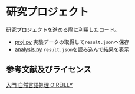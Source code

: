 # 研究プロジェクト

研究プロジェクトを進める際に利用したコード。

- [proj.py](./proj.py) 実験データの取得して`result.json`へ保存
- [analysis.py](./analysis.py) `result.json`を読み込んで結果を表示

## 参考文献及びライセンス

[入門 自然言語処理 O'REILLY](https://www.oreilly.co.jp/books/9784873114705/)